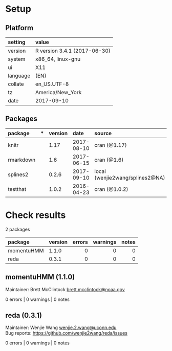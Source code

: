 # Setup

## Platform

|setting  |value                        |
|:--------|:----------------------------|
|version  |R version 3.4.1 (2017-06-30) |
|system   |x86_64, linux-gnu            |
|ui       |X11                          |
|language |(EN)                         |
|collate  |en_US.UTF-8                  |
|tz       |America/New_York             |
|date     |2017-09-10                   |

## Packages

|package   |*  |version |date       |source                          |
|:---------|:--|:-------|:----------|:-------------------------------|
|knitr     |   |1.17    |2017-08-10 |cran (@1.17)                    |
|rmarkdown |   |1.6     |2017-06-15 |cran (@1.6)                     |
|splines2  |   |0.2.6   |2017-09-10 |local (wenjie2wang/splines2@NA) |
|testthat  |   |1.0.2   |2016-04-23 |cran (@1.0.2)                   |

# Check results

2 packages

|package    |version | errors| warnings| notes|
|:----------|:-------|------:|--------:|-----:|
|momentuHMM |1.1.0   |      0|        0|     0|
|reda       |0.3.1   |      0|        0|     0|

## momentuHMM (1.1.0)
Maintainer: Brett McClintock <brett.mcclintock@noaa.gov>

0 errors | 0 warnings | 0 notes

## reda (0.3.1)
Maintainer: Wenjie Wang <wenjie.2.wang@uconn.edu>  
Bug reports: https://github.com/wenjie2wang/reda/issues

0 errors | 0 warnings | 0 notes

